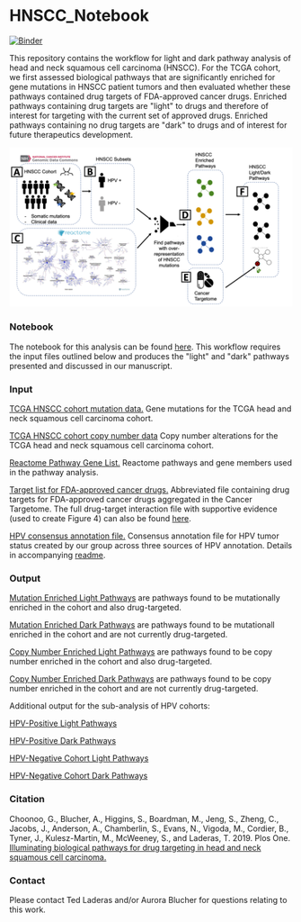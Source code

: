 # HNSCC_Notebook

<!-- badges: start -->
[![Binder](https://mybinder.org/badge_logo.svg)](https://mybinder.org/v2/gh/biodev/HNSCC_Notebook/master)
<!-- badges: end -->

This repository contains the workflow for light and dark pathway analysis of head and neck squamous cell carcinoma (HNSCC). For the TCGA cohort, we first assessed biological pathways that are significantly enriched for gene mutations in HNSCC patient tumors and then evaluated whether these pathways contained drug targets of FDA-approved cancer drugs. Enriched pathways containing drug targets are "light" to drugs and therefore of interest for targeting with the current set of approved drugs. Enriched pathways containing no drug targets are "dark" to drugs and of interest for future therapeutics development. 

![Figure 1](Figure1_Overview_070919.png "Figure 1. Identifying Targetable Pathways in TCGA Head and Neck Squamous Cell Carcinoma Cohort")

### Notebook
The notebook for this analysis can be found [here](https://github.com/biodev/HNSCC_Notebook/blob/master/HNSCC_Dark_Pathways.ipynb). This workflow requires the input files outlined below and produces the "light" and "dark" pathways presented and discussed in our manuscript.


### Input 
[TCGA HNSCC cohort mutation data.](https://github.com/biodev/HNSCC_Notebook/blob/master/data/TCGA.HNSC.mutect.84c7a87a-9dcc-48fb-bd69-ba9d6e6f3ca2.DR-7.0.somatic_cleaned.maf) Gene mutations for the TCGA head and neck squamous cell carcinoma cohort.

[TCGA HNSCC cohort copy number data](https://github.com/biodev/HNSCC_Notebook/blob/master/data/gistic_long_file.maf) Copy number alterations for the TCGA head and neck squamous cell carcinoma cohort.

[Reactome Pathway Gene List.](https://github.com/biodev/HNSCC_Notebook/tree/master/reference_data/paths) Reactome pathways and gene members used in the pathway analysis. 

[Target list for FDA-approved cancer drugs.](https://github.com/biodev/HNSCC_Notebook/blob/master/data/Targetome_Level123_8_7_17.txt) Abbreviated file containing drug targets for FDA-approved cancer drugs aggregated in the Cancer Targetome. The full drug-target interaction file with supportive evidence (used to create Figure 4) can also be found [here](https://github.com/biodev/HNSCC_Notebook/blob/master/data/Targetome_FullEvidence_070617.txt).

[HPV consensus annotation file.](https://github.com/biodev/HNSCC_Notebook/blob/master/data/HPV_Annotation_MB.csv) Consensus annotation file for HPV tumor status created by our group across three sources of HPV annotation. Details in accompanying [readme](https://github.com/biodev/HNSCC_Notebook/blob/master/data/HPV_Annotation_MB_README.txt).

### Output

[Mutation Enriched Light Pathways](https://github.com/biodev/HNSCC_Notebook/blob/master/output/study_hnscc/results/overlap_analysis/Aberrationally%20enriched%2C%20containing%20drug%20targets.txt) are pathways found to be mutationally enriched in the cohort and also drug-targeted.

[Mutation Enriched Dark Pathways](https://github.com/biodev/HNSCC_Notebook/blob/master/output/study_hnscc/results/overlap_analysis/Aberration%20enriched%2C%20not%20drug%20targeted.txt) are pathways found to be mutationall enriched in the cohort and are not currently drug-targeted.

[Copy Number Enriched Light Pathways](https://github.com/biodev/HNSCC_Notebook/blob/master/output/study_hnscc_cnv_only/results/overlap_analysis/Aberrationally%20enriched%2C%20containing%20drug%20targets.txt) are pathways found to be copy number enriched in the cohort and also drug-targeted.

[Copy Number Enriched Dark Pathways](https://github.com/biodev/HNSCC_Notebook/blob/master/output/study_hnscc_cnv_only/results/overlap_analysis/Aberration%20enriched%2C%20not%20drug%20targeted.txt) are pathways found to be copy number enriched in the cohort and are not currently drug-targeted.

Additional output for the sub-analysis of HPV cohorts: 

[HPV-Positive Light Pathways](https://github.com/biodev/HNSCC_Notebook/blob/master/output/study_hnscc_hpv_positive/results/overlap_analysis/Aberrationally%20enriched%2C%20containing%20drug%20targets.txt)

[HPV-Positive Dark Pathways](https://github.com/biodev/HNSCC_Notebook/blob/master/output/study_hnscc_hpv_positive/results/overlap_analysis/Aberration%20enriched%2C%20not%20drug%20targeted.txt)

[HPV-Negative Cohort Light Pathways](https://github.com/biodev/HNSCC_Notebook/blob/master/output/study_hnscc_hpv_negative/results/overlap_analysis/Aberrationally%20enriched%2C%20containing%20drug%20targets.txt)

[HPV-Negative Cohort Dark Pathways](https://github.com/biodev/HNSCC_Notebook/blob/master/output/study_hnscc_hpv_negative/results/overlap_analysis/Aberration%20enriched%2C%20not%20drug%20targeted.txt)


### Citation
Choonoo, G., Blucher, A., Higgins, S., Boardman, M., Jeng, S., Zheng, C., Jacobs, J., Anderson, A., Chamberlin, S., Evans, N., Vigoda, M., Cordier, B., Tyner, J., Kulesz-Martin, M., McWeeney, S., and Laderas, T.  2019. Plos One. [Illuminating biological pathways for drug targeting in head and neck squamous cell carcinoma.](https://journals.plos.org/plosone/article?id=10.1371/journal.pone.0223639)

### Contact
Please contact Ted Laderas and/or Aurora Blucher for questions relating to this work.
